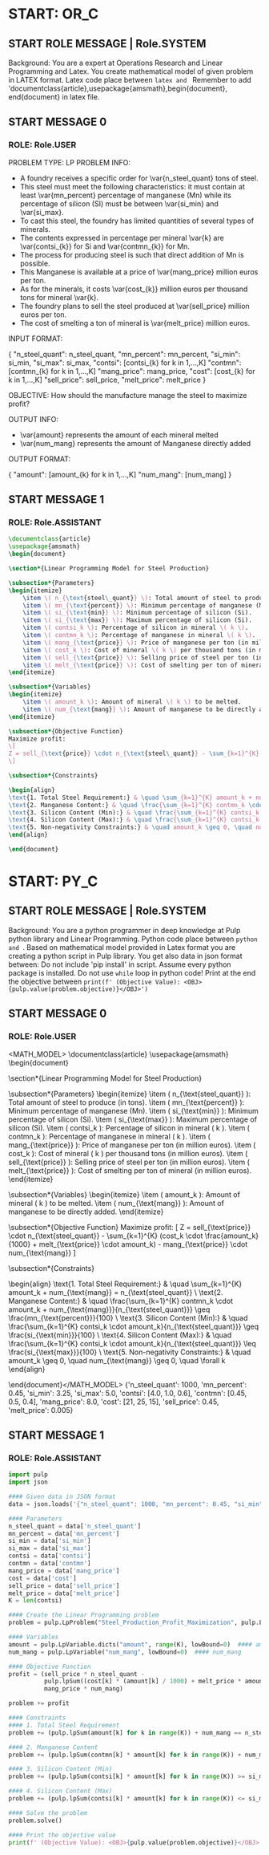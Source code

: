 # START: OR_C 
## START ROLE MESSAGE | Role.SYSTEM 
Background: You are a expert at Operations Research and Linear Programming and Latex. You create mathematical model of given problem in LATEX format. Latex code place between ```latex and ``` Remember to add 'documentclass{article},usepackage{amsmath},begin{document}, end{document} in latex file. 
## START MESSAGE 0 
### ROLE: Role.USER
<DESCRIPTION>
PROBLEM TYPE: LP
PROBLEM INFO:

- A foundry receives a specific order for \var{n_steel_quant} tons of steel. 
- This steel must meet the following characteristics: it must contain at least \var{mn_percent} percentage of manganese (Mn) while its percentage of silicon (SI) must be between \var{si_min} and \var{si_max}.
- To cast this steel, the foundry has limited quantities of several types of minerals.
- The contents expressed in percentage per mineral \var{k} are \var{contsi_{k}} for Si and \var{contmn_{k}} for Mn.
- The process for producing steel is such that direct addition of Mn is possible.
- This Manganese is available at a price of \var{mang_price} million euros per ton. 
- As for the minerals, it costs \var{cost_{k}} million euros per thousand tons for mineral \var{k}.
- The foundry plans to sell the steel produced at \var{sell_price} million euros per ton.
- The cost of smelting a ton of mineral is \var{melt_price} million euros.

INPUT FORMAT:

{
	"n_steel_quant": n_steel_quant,
	"mn_percent": mn_percent,
	"si_min": si_min,
	"si_max": si_max,
	"contsi": [contsi_{k} for k in 1,...,K]
	"contmn": [contmn_{k} for k in 1,...,K]
	"mang_price": mang_price,
	"cost": [cost_{k} for k in 1,...,K]
	"sell_price": sell_price,
	"melt_price": melt_price
}

OBJECTIVE: How should the manufacture manage the steel to maximize profit?

OUTPUT INFO:

- \var{amount} represents the amount of each mineral melted
- \var{num_mang} represents the amount of Manganese directly added

OUTPUT FORMAT:

{
	"amount": [amount_{k} for k in 1,...,K]
	"num_mang": [num_mang]
}
</DESCRIPTION>


## START MESSAGE 1 
### ROLE: Role.ASSISTANT
```latex
\documentclass{article}
\usepackage{amsmath}
\begin{document}

\section*{Linear Programming Model for Steel Production}

\subsection*{Parameters}
\begin{itemize}
    \item \( n_{\text{steel\_quant}} \): Total amount of steel to produce (in tons).
    \item \( mn_{\text{percent}} \): Minimum percentage of manganese (Mn).
    \item \( si_{\text{min}} \): Minimum percentage of silicon (Si).
    \item \( si_{\text{max}} \): Maximum percentage of silicon (Si).
    \item \( contsi_k \): Percentage of silicon in mineral \( k \).
    \item \( contmn_k \): Percentage of manganese in mineral \( k \).
    \item \( mang_{\text{price}} \): Price of manganese per ton (in million euros).
    \item \( cost_k \): Cost of mineral \( k \) per thousand tons (in million euros).
    \item \( sell_{\text{price}} \): Selling price of steel per ton (in million euros).
    \item \( melt_{\text{price}} \): Cost of smelting per ton of mineral (in million euros).
\end{itemize}

\subsection*{Variables}
\begin{itemize}
    \item \( amount_k \): Amount of mineral \( k \) to be melted.
    \item \( num_{\text{mang}} \): Amount of manganese to be directly added.
\end{itemize}

\subsection*{Objective Function}
Maximize profit:
\[
Z = sell_{\text{price}} \cdot n_{\text{steel\_quant}} - \sum_{k=1}^{K} (cost_k \cdot \frac{amount_k}{1000} + melt_{\text{price}} \cdot amount_k) - mang_{\text{price}} \cdot num_{\text{mang}}
\]

\subsection*{Constraints}

\begin{align}
\text{1. Total Steel Requirement:} & \quad \sum_{k=1}^{K} amount_k + num_{\text{mang}} = n_{\text{steel\_quant}} \\
\text{2. Manganese Content:} & \quad \frac{\sum_{k=1}^{K} contmn_k \cdot amount_k + num_{\text{mang}}}{n_{\text{steel\_quant}}} \geq \frac{mn_{\text{percent}}}{100} \\
\text{3. Silicon Content (Min):} & \quad \frac{\sum_{k=1}^{K} contsi_k \cdot amount_k}{n_{\text{steel\_quant}}} \geq \frac{si_{\text{min}}}{100} \\
\text{4. Silicon Content (Max):} & \quad \frac{\sum_{k=1}^{K} contsi_k \cdot amount_k}{n_{\text{steel\_quant}}} \leq \frac{si_{\text{max}}}{100} \\
\text{5. Non-negativity Constraints:} & \quad amount_k \geq 0, \quad num_{\text{mang}} \geq 0, \quad \forall k
\end{align}

\end{document}
```

# START: PY_C 
## START ROLE MESSAGE | Role.SYSTEM 
Background: You are a python programmer in deep knowledge at Pulp python library and Linear Programming. Python code place between ```python and ```. Based on mathematical model provided in Latex format you are creating a python script in Pulp library. You get also data in json format between: <DATA></DATA> Do not include 'pip install' in script. Assume every python package is installed. Do not use `while` loop in python code! Print at the end the objective between <OBJ></OBJ> `print(f' (Objective Value): <OBJ>{pulp.value(problem.objective)}</OBJ>')` 
## START MESSAGE 0 
### ROLE: Role.USER
<MATH_MODEL>
\documentclass{article}
\usepackage{amsmath}
\begin{document}

\section*{Linear Programming Model for Steel Production}

\subsection*{Parameters}
\begin{itemize}
    \item \( n_{\text{steel\_quant}} \): Total amount of steel to produce (in tons).
    \item \( mn_{\text{percent}} \): Minimum percentage of manganese (Mn).
    \item \( si_{\text{min}} \): Minimum percentage of silicon (Si).
    \item \( si_{\text{max}} \): Maximum percentage of silicon (Si).
    \item \( contsi_k \): Percentage of silicon in mineral \( k \).
    \item \( contmn_k \): Percentage of manganese in mineral \( k \).
    \item \( mang_{\text{price}} \): Price of manganese per ton (in million euros).
    \item \( cost_k \): Cost of mineral \( k \) per thousand tons (in million euros).
    \item \( sell_{\text{price}} \): Selling price of steel per ton (in million euros).
    \item \( melt_{\text{price}} \): Cost of smelting per ton of mineral (in million euros).
\end{itemize}

\subsection*{Variables}
\begin{itemize}
    \item \( amount_k \): Amount of mineral \( k \) to be melted.
    \item \( num_{\text{mang}} \): Amount of manganese to be directly added.
\end{itemize}

\subsection*{Objective Function}
Maximize profit:
\[
Z = sell_{\text{price}} \cdot n_{\text{steel\_quant}} - \sum_{k=1}^{K} (cost_k \cdot \frac{amount_k}{1000} + melt_{\text{price}} \cdot amount_k) - mang_{\text{price}} \cdot num_{\text{mang}}
\]

\subsection*{Constraints}

\begin{align}
\text{1. Total Steel Requirement:} & \quad \sum_{k=1}^{K} amount_k + num_{\text{mang}} = n_{\text{steel\_quant}} \\
\text{2. Manganese Content:} & \quad \frac{\sum_{k=1}^{K} contmn_k \cdot amount_k + num_{\text{mang}}}{n_{\text{steel\_quant}}} \geq \frac{mn_{\text{percent}}}{100} \\
\text{3. Silicon Content (Min):} & \quad \frac{\sum_{k=1}^{K} contsi_k \cdot amount_k}{n_{\text{steel\_quant}}} \geq \frac{si_{\text{min}}}{100} \\
\text{4. Silicon Content (Max):} & \quad \frac{\sum_{k=1}^{K} contsi_k \cdot amount_k}{n_{\text{steel\_quant}}} \leq \frac{si_{\text{max}}}{100} \\
\text{5. Non-negativity Constraints:} & \quad amount_k \geq 0, \quad num_{\text{mang}} \geq 0, \quad \forall k
\end{align}

\end{document}</MATH_MODEL>
<DATA>
{'n_steel_quant': 1000, 'mn_percent': 0.45, 'si_min': 3.25, 'si_max': 5.0, 'contsi': [4.0, 1.0, 0.6], 'contmn': [0.45, 0.5, 0.4], 'mang_price': 8.0, 'cost': [21, 25, 15], 'sell_price': 0.45, 'melt_price': 0.005}</DATA>


## START MESSAGE 1 
### ROLE: Role.ASSISTANT
```python
import pulp
import json

#### Given data in JSON format
data = json.loads('{"n_steel_quant": 1000, "mn_percent": 0.45, "si_min": 3.25, "si_max": 5.0, "contsi": [4.0, 1.0, 0.6], "contmn": [0.45, 0.5, 0.4], "mang_price": 8.0, "cost": [21, 25, 15], "sell_price": 0.45, "melt_price": 0.005}')

#### Parameters
n_steel_quant = data['n_steel_quant']
mn_percent = data['mn_percent']
si_min = data['si_min']
si_max = data['si_max']
contsi = data['contsi']
contmn = data['contmn']
mang_price = data['mang_price']
cost = data['cost']
sell_price = data['sell_price']
melt_price = data['melt_price']
K = len(contsi)

#### Create the Linear Programming problem
problem = pulp.LpProblem("Steel_Production_Profit_Maximization", pulp.LpMaximize)

#### Variables
amount = pulp.LpVariable.dicts("amount", range(K), lowBound=0)  #### amount_k
num_mang = pulp.LpVariable("num_mang", lowBound=0)  #### num_mang

#### Objective Function
profit = (sell_price * n_steel_quant - 
          pulp.lpSum((cost[k] * (amount[k] / 1000) + melt_price * amount[k]) for k in range(K)) - 
          mang_price * num_mang)

problem += profit

#### Constraints
#### 1. Total Steel Requirement
problem += (pulp.lpSum(amount[k] for k in range(K)) + num_mang == n_steel_quant)

#### 2. Manganese Content
problem += (pulp.lpSum(contmn[k] * amount[k] for k in range(K)) + num_mang >= mn_percent * n_steel_quant)

#### 3. Silicon Content (Min)
problem += (pulp.lpSum(contsi[k] * amount[k] for k in range(K)) >= si_min * n_steel_quant)

#### 4. Silicon Content (Max)
problem += (pulp.lpSum(contsi[k] * amount[k] for k in range(K)) <= si_max * n_steel_quant)

#### Solve the problem
problem.solve()

#### Print the objective value
print(f' (Objective Value): <OBJ>{pulp.value(problem.objective)}</OBJ>')
```

